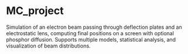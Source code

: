 # MC_project
Simulation of an electron beam passing through deflection plates and an electrostatic lens, computing final positions on a screen with optional phosphor diffusion. Supports multiple models, statistical analysis, and visualization of beam distributions.
